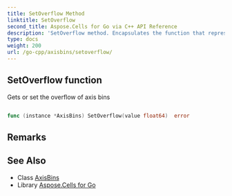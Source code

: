 ```yaml
---
title: SetOverflow Method 
linktitle: SetOverflow
second_title: Aspose.Cells for Go via C++ API Reference
description: 'SetOverflow method. Encapsulates the function that represents setoverflow in Go.'
type: docs
weight: 200
url: /go-cpp/axisbins/setoverflow/
---
```


## SetOverflow function

Gets or set the overflow of axis bins

```go

func (instance *AxisBins) SetOverflow(value float64)  error

```

## Remarks


## See Also

* Class [AxisBins](../)
* Library [Aspose.Cells for Go](../../)
